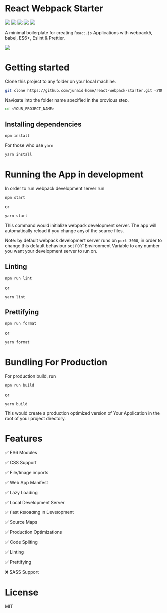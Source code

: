 # React Webpack Starter

![](https://img.shields.io/badge/Node-v16-0892d0?style=flat&logo=node.js)
![](https://img.shields.io/badge/Bundler-webpack-0892d0?style=flat&logo=webpack)
![](https://img.shields.io/badge/Transpiler-babel-0892d0?style=flat&logo=babel)
![](https://img.shields.io/badge/Linter-eslint-0892d0?style=flat&logo=eslint)
![](https://img.shields.io/badge/Formatter-prettier-0892d0?style=flat&logo=prettier)

A minimal boilerplate for creating `React.js` Applications with webpack5, babel, ES6+, Eslint & Prettier.
<a href="https://codesandbox.io/s/github/junaid-home/react-webpack-starter/tree/main">

![](https://img.shields.io/badge/TryOnline-000000?style=for-the-badge&logo=CodeSandbox)
</a>

# Getting started

Clone this project to any folder on your local machine.

```bash
git clone https://github.com/junaid-home/react-webpack-starter.git <YOUR_PROJECT_NAME>
```

Navigate into the folder name specified in the provious step.

```bash
cd <YOUR_PROJECT_NAME>
```

## Installing dependencies

```bash
npm install
```

For those who use `yarn`

```bash
yarn install
```

# Running the App in development

In order to run webpack development server run

```bash
npm start
```

or

```bash
yarn start
```

This command would initialize webpack development server. The app will automatically reload if you change any of the source files.

Note: by default webpack development server runs on `port 3000`, in order to change this default behaviour set `PORT` Environment Variable to any number you want your development server to run on.

## Linting

```bash
npm run lint
```

or

```bash
yarn lint
```

## Prettifying

```bash
npm run format
```

or

```bash
yarn format
```

# Bundling For Production

For production build, run

```bash
npm run build
```

or

```bash
yarn build
```

This would create a production optimized version of Your Application in the root of your project directory.

# Features

✅ ES6 Modules

✅ CSS Support

✅ File/Image imports

✅ Web App Manifest

✅ Lazy Loading

✅ Local Development Server

✅ Fast Reloading in Development

✅ Source Maps

✅ Production Optimizations

✅ Code Spliting

✅ Linting

✅ Prettifying

❌ SASS Support

# License

MIT
